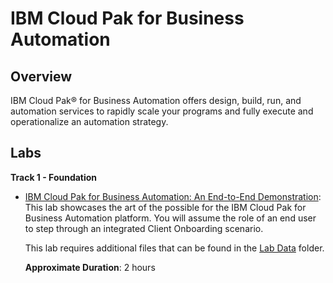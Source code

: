 # IBM Cloud Pak for Business Automation

## Overview

IBM Cloud Pak® for Business Automation offers design, build, run, and automation services to rapidly scale your programs and fully execute and operationalize an automation strategy.

## Labs

**Track 1 - Foundation**

- <a href="Lab%20Guide%20-%20End-to-End%20Scenario.pdf" target="_blank">IBM Cloud Pak for Business Automation: An End-to-End Demonstration</a>: This lab showcases the art of the possible for the IBM Cloud Pak for Business Automation platform. You will assume the role of an end user to step through an integrated Client Onboarding scenario. 

    This lab requires additional files that can be found in the <a href="https://github.com/IBM/cp4ba-labs/tree/main/23.0.2/IBM%20Cloud%20Pak%20for%20Business%20Automation%20(End-to-End)/Lab%20Data" target="_blank">Lab Data</a> folder.

    **Approximate Duration**: 2 hours
